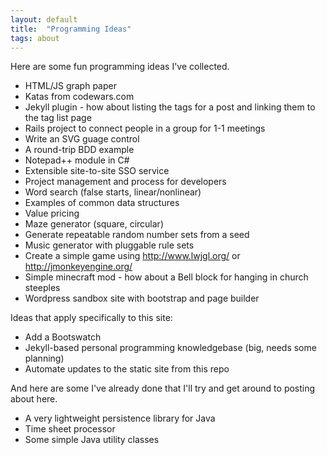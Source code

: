 ```yaml
---
layout: default
title:  "Programming Ideas"
tags: about
---
```


Here are some fun programming ideas I've collected.

* HTML/JS graph paper
* Katas from codewars.com
* Jekyll plugin - how about listing the tags for a post and linking them to the tag list page
* Rails project to connect people in a group for 1-1 meetings
* Write an SVG guage control
* A round-trip BDD example
* Notepad++ module in C#
* Extensible site-to-site SSO service
* Project management and process for developers
* Word search (false starts, linear/nonlinear)
* Examples of common data structures
* Value pricing
* Maze generator (square, circular)
* Generate repeatable random number sets from a seed
* Music generator with pluggable rule sets
* Create a simple game using http://www.lwjgl.org/ or http://jmonkeyengine.org/
* Simple minecraft mod - how about a Bell block for hanging in church steeples
* Wordpress sandbox site with bootstrap and page builder

Ideas that apply specifically to this site:

* Add a Bootswatch 
* Jekyll-based personal programming knowledgebase (big, needs some planning)
* Automate updates to the static site from this repo

And here are some I've already done that I'll try and get around to posting about here.

* A very lightweight persistence library for Java 
* Time sheet processor
* Some simple Java utility classes

